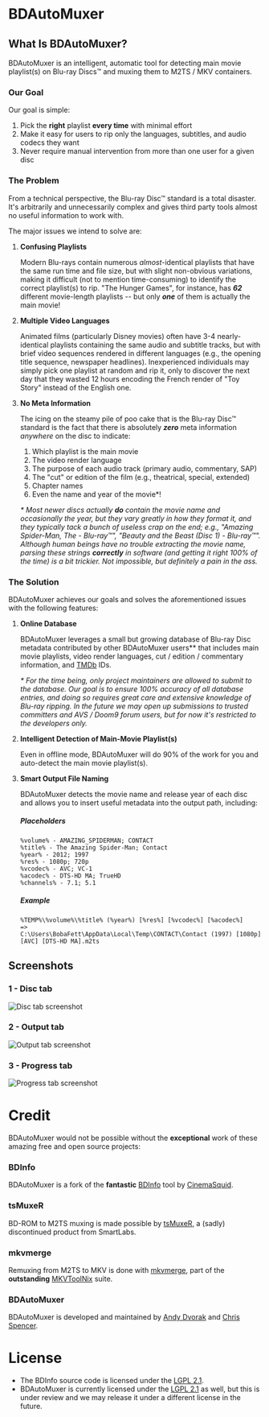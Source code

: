 # BDAutoMuxer

## What Is BDAutoMuxer?

BDAutoMuxer is an intelligent, automatic tool for detecting main movie playlist(s) on Blu-ray Discs™ and muxing them to M2TS / MKV containers.

### Our Goal

Our goal is simple:

1.  Pick the **right** playlist **every time** with minimal effort
2.  Make it easy for users to rip only the languages, subtitles, and audio codecs they want
3.  Never require manual intervention from more than one user for a given disc

### The Problem

From a technical perspective, the Blu-ray Disc™ standard is a total disaster.  It's arbitrarily and unnecessarily complex and gives third party tools almost no useful information to work with.

The major issues we intend to solve are:

1.  **Confusing Playlists**

    Modern Blu-rays contain numerous _almost_-identical playlists that have the same run time and file size, but with slight non-obvious variations, making it difficult (not to mention time-consuming) to identify the correct playlist(s) to rip.  "The Hunger Games", for instance, has _**62**_ different movie-length playlists -- but only _**one**_ of them is actually the main movie!

2.  **Multiple Video Languages**

    Animated films (particularly Disney movies) often have 3-4 nearly-identical playlists containing the same audio and subtitle tracks, but with brief video sequences rendered in different languages (e.g., the opening title sequence, newspaper headlines).  Inexperienced individuals may simply pick one playlist at random and rip it, only to discover the next day that they wasted 12 hours encoding the French render of "Toy Story" instead of the English one.

3.  **No Meta Information**

    The icing on the steamy pile of poo cake that is the Blu-ray Disc™ standard is the fact that there is absolutely _**zero**_ meta information _anywhere_ on the disc to indicate:

    1. Which playlist is the main movie
    2. The video render language
    3. The purpose of each audio track (primary audio, commentary, SAP)
    4. The "cut" or edition of the film (e.g., theatrical, special, extended)
    5. Chapter names
    6. Even the name and year of the movie*!

    _\* Most newer discs actually **do** contain the movie name and occasionally the year, but they vary greatly in how they format it, and they typically tack a bunch of useless crap on the end; e.g., "Amazing Spider-Man, The - Blu-ray™", "Beauty and the Beast (Disc 1) - Blu-ray™".  Although human beings have no trouble extracting the movie name, parsing these strings **correctly** in software (and getting it right 100% of the time) is a bit trickier.  Not impossible, but definitely a pain in the ass._

### The Solution

BDAutoMuxer achieves our goals and solves the aforementioned issues with the following features:

1.  **Online Database**

    BDAutoMuxer leverages a small but growing database of Blu-ray Disc metadata contributed by other BDAutoMuxer users** that includes main movie playlists, video render languages, cut / edition / commentary information, and [TMDb][tmdb] IDs.

    _\* For the time being, only project maintainers are allowed to submit to the database.  Our goal is to ensure 100% accuracy of all database entries, and doing so requires great care and extensive knowledge of Blu-ray ripping.  In the future we may open up submissions to trusted committers and AVS / Doom9 forum users, but for now it's restricted to the developers only._

2.  **Intelligent Detection of Main-Movie Playlist(s)**

    Even in offline mode, BDAutoMuxer will do 90% of the work for you and auto-detect the main movie playlist(s).

3.  **Smart Output File Naming**

    BDAutoMuxer detects the movie name and release year of each disc and allows you to insert useful metadata into the output path, including:

    ##### Placeholders

        %volume% - AMAZING_SPIDERMAN; CONTACT
        %title% - The Amazing Spider-Man; Contact
        %year% - 2012; 1997
        %res% - 1080p; 720p
        %vcodec% - AVC; VC-1
        %acodec% - DTS-HD MA; TrueHD
        %channels% - 7.1; 5.1

    ##### Example

        %TEMP%\%volume%\%title% (%year%) [%res%] [%vcodec%] [%acodec%]
        =>
        C:\Users\BobaFett\AppData\Local\Temp\CONTACT\Contact (1997) [1080p] [AVC] [DTS-HD MA].m2ts

## Screenshots

### 1 - Disc tab

![Disc tab screenshot](https://raw.github.com/acdvorak/bdautomuxer/master/Screenshots/1-Disc.png)

### 2 - Output tab

![Output tab screenshot](https://raw.github.com/acdvorak/bdautomuxer/master/Screenshots/2-Output.png)

### 3 - Progress tab

![Progress tab screenshot](https://raw.github.com/acdvorak/bdautomuxer/master/Screenshots/3-Progress.png)

# Credit

BDAutoMuxer would not be possible without the **exceptional** work of these amazing free and open source projects:

### BDInfo

BDAutoMuxer is a fork of the **fantastic** [BDInfo][bdinfo] tool by [CinemaSquid][cinemasquid].

### tsMuxeR

BD-ROM to M2TS muxing is made possible by [tsMuxeR][tsmuxer], a (sadly) discontinued product from SmartLabs.

### mkvmerge

Remuxing from M2TS to MKV is done with [mkvmerge][mkvmerge], part of the **outstanding** [MKVToolNix][mkvtoolnix] suite.

### BDAutoMuxer

BDAutoMuxer is developed and maintained by [Andy Dvorak][andydvorak] and [Chris Spencer][chrisspencer].

# License

*  The BDInfo source code is licensed under the [LGPL 2.1][lgpl].
*  BDAutoMuxer is currently licensed under the [LGPL 2.1][lgpl] as well, but this is under review and we may release it under a different license in the future.

[tmdb]: http://www.themoviedb.org/
[bdinfo]: http://www.cinemasquid.com/blu-ray/tools/bdinfo
[cinemasquid]: http://www.cinemasquid.com/
[tsmuxer]: http://www.videohelp.com/tools/tsMuxeR
[mkvmerge]: http://www.bunkus.org/videotools/mkvtoolnix/doc/mkvmerge.html
[mkvtoolnix]: http://www.bunkus.org/videotools/mkvtoolnix/
[andydvorak]: https://github.com/acdvorak
[chrisspencer]: https://github.com/Chris-Spencer
[lgpl]: http://www.gnu.org/licenses/old-licenses/lgpl-2.1.html